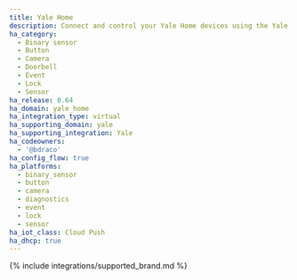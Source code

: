```yaml
---
title: Yale Home
description: Connect and control your Yale Home devices using the Yale integration
ha_category:
  - Binary sensor
  - Button
  - Camera
  - Doorbell
  - Event
  - Lock
  - Sensor
ha_release: 0.64
ha_domain: yale_home
ha_integration_type: virtual
ha_supporting_domain: yale
ha_supporting_integration: Yale
ha_codeowners:
  - '@bdraco'
ha_config_flow: true
ha_platforms:
  - binary_sensor
  - button
  - camera
  - diagnostics
  - event
  - lock
  - sensor
ha_iot_class: Cloud Push
ha_dhcp: true
---
```


{% include integrations/supported_brand.md %}
